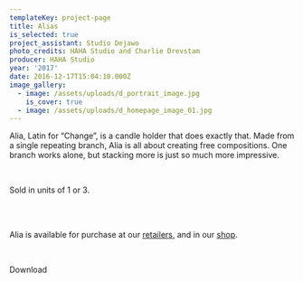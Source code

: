 ```yaml
---
templateKey: project-page
title: Alias
is_selected: true
project_assistant: Studio Dejawo
photo_credits: HAHA Studio and Charlie Drevstam
producer: HAHA Studio
year: '2017'
date: 2016-12-17T15:04:10.000Z
image_gallery:
  - image: /assets/uploads/d_portrait_image.jpg
    is_cover: true
  - image: /assets/uploads/d_homepage_image_01.jpg
---
```

Alia, Latin for “Change”, is a candle holder that does exactly that. Made from a single repeating branch, Alia is all about creating free compositions. One branch works alone, but stacking more is just so much more impressive.

<br>

Sold in units of 1 or 3.

<br>
<br>

Alia is available for purchase at our [retailers](https://google.com), and in our [shop](https://google.com).

<br>

Download
